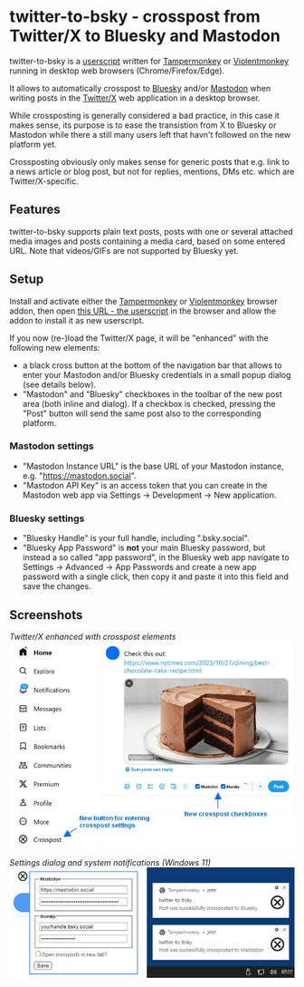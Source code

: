# twitter-to-bsky - crosspost from Twitter/X to Bluesky and Mastodon

twitter-to-bsky is a [userscript](https://en.wikipedia.org/wiki/Userscript) written for [Tampermonkey](https://www.tampermonkey.net/) or [Violentmonkey](https://violentmonkey.github.io/get-it/) running in desktop web browsers (Chrome/Firefox/Edge).

It allows to automatically crosspost to [Bluesky](https://bsky.app/) and/or [Mastodon]() when writing posts in the [Twitter/X](https://twitter.com/) web application in a desktop browser.

While crossposting is generally considered a bad practice, in this case it makes sense, its purpose is to ease the transistion from X to Bluesky or Mastodon while there a still many users left that havn't followed on the new platform yet.

Crossposting obviously only makes sense for generic posts that e.g. link to a news article or blog post, but not for replies, mentions, DMs etc. which are Twitter/X-specific.

## Features

twitter-to-bsky supports plain text posts, posts with one or several attached media images and posts containing a media card, based on some entered URL. Note that videos/GIFs are not supported by Bluesky yet.

## Setup

Install and activate either the [Tampermonkey](https://www.tampermonkey.net/) or [Violentmonkey](https://violentmonkey.github.io/get-it/) browser addon, then open [this URL - the userscript](https://github.com/59de44955ebd/twitter-to-bsky/raw/main/twitter-to-bsky.user.js) in the browser and allow the addon to install it as new userscript.

If you now (re-)load the Twitter/X page, it will be "enhanced" with the following new elements:
* a black cross button at the bottom of the navigation bar that allows to enter your Mastodon and/or Bluesky credentials in a small popup dialog (see details below).
* "Mastodon" and "Bluesky" checkboxes in the toolbar of the new post area (both inline and dialog). If a checkbox is checked, pressing the "Post" button will send the same post also to the corresponding platform.

### Mastodon settings
* "Mastodon Instance URL" is the base URL of your Mastodon instance, e.g. "https://mastodon.social".
* "Mastodon API Key" is an access token that you can create in the Mastodon web app via Settings -> Development -> New application.

### Bluesky settings
* "Bluesky Handle" is your full handle, including ".bsky.social".
* "Bluesky App Password" is **not** your main Bluesky password, but instead a so called "app password", in the Bluesky web app navigate to Settings -> Advanced -> App Passwords and create a new app password with a single click, then copy it and paste it into this field and save the changes.

## Screenshots

*Twitter/X enhanced with crosspost elements*  
![Twitter/X enhanced with crosspost elements](screenshots/crosspost-buttons.jpg)

*Settings dialog and system notifications (Windows 11)*  
![Settings dialog and system notifications](screenshots/crosspost-settings-notifications.png)
